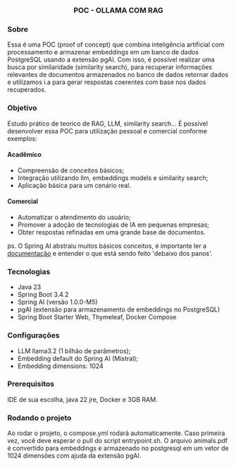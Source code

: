 <br/>
<h3 style="text-align: center;">POC - OLLAMA COM RAG</h3>

### Sobre

Essa é uma POC (proof of concept) que combina inteligência artificial com processamento e armazenar embeddings em um banco 
de dados PostgreSQL usando a extensão pgAI. Com isso, é possível realizar uma busca por similaridade (similarity search),
para recuperar informações relevantes de documentos armazenados no banco de dados retornar dados e utilizamos i.a para 
gerar respostas coerentes com base nos dados recuperados.

### Objetivo

Estudo prático de teorico de RAG, LLM, similarity search... É possível desenvolver essa POC para utilização pessoal
 e comercial conforme exemplos:

#### Acadêmico
- Compreensão de conceitos básicos;
- Integração utilizando llm, embeddings models e similarity search;
- Aplicação básica para um cenário real.

#### Comercial
- Automatizar o atendimento do usuário;
- Promover a adoção de tecnologias de IA em pequenas empresas;
- Obter respostas refinadas em uma grande base de documentos.

ps. O Spring AI abstraiu muitos básicos conceitos, é importante ler a [documentação](https://docs.spring.io/spring-ai/reference/concepts.html)
e entender o que está sendo feito 'debaixo dos panos'.

### Tecnologias

- Java 23
- Spring Boot 3.4.2
- Spring AI (versão 1.0.0-M5)
- pgAI (extensão para armazenamento de embeddings no PostgreSQL)
- Spring Boot Starter Web, Thymeleaf, Docker Compose

### Configurações

- LLM llama3.2 (1 bilhão de parâmetros);
- Embedding default do Spring AI (Mistral);
- Embedding dimensions: 1024

### Prerequisitos

IDE de sua escolha, java 22 jre, Docker e 3GB RAM.

### Rodando o projeto

Ao rodar o projeto, o compose.yml rodará automaticamente. Caso primeira vez, você deve esperar o pull do script 
entrypoint.sh. O arquivo animals.pdf é convertido para embeddings e armazenado no postgresql em um vetor de 1024
dimensões com ajuda da extensão pgAI.